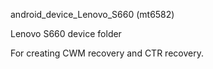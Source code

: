 android_device_Lenovo_S660 (mt6582)

Lenovo S660 device folder

For creating CWM recovery and CTR recovery.